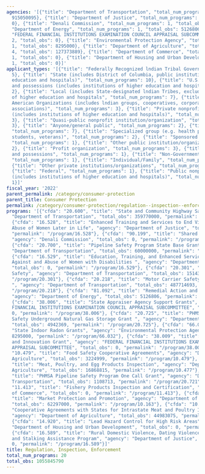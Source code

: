 ```yaml
---
agencies: '[{"title": "Department of Transportation", "total_num_programs": 6, "total_obs":
  915050095}, {"title": "Department of Justice", "total_num_programs": 3, "total_obs":
  0}, {"title": "Denali Commission", "total_num_programs": 1, "total_obs": 0}, {"title":
  "Department of Energy", "total_num_programs": 1, "total_obs": 5126806}, {"title":
  "FEDERAL FINANCIAL INSTITUTIONS EXAMINATION COUNCIL APPRAISAL SUBCOMMITTEE", "total_num_programs":
  2, "total_obs": 0}, {"title": "Environmental Protection Agency", "total_num_programs":
  1, "total_obs": 8295000}, {"title": "Department of Agriculture", "total_num_programs":
  4, "total_obs": 127373889}, {"title": "Department of Commerce", "total_num_programs":
  1, "total_obs": 0}, {"title": "Department of Housing and Urban Development", "total_num_programs":
  1, "total_obs": 0}]'
applicant_types: '[{"title": "Federally Recognized lndian Tribal Governments", "total_num_programs":
  5}, {"title": "State (includes District of Columbia, public institutions of higher
  education and hospitals)", "total_num_programs": 10}, {"title": "U.S. Territories
  and possessions (includes institutions of higher education and hospitals)", "total_num_programs":
  2}, {"title": "Local (includes State-designated lndian Tribes, excludes institutions
  of higher education and hospitals", "total_num_programs": 7}, {"title": "Native
  American Organizations (includes lndian groups, cooperatives, corporations, partnerships,
  associations)", "total_num_programs": 3}, {"title": "Private nonprofit institution/organization
  (includes institutions of higher education and hospitals)", "total_num_programs":
  3}, {"title": "Quasi-public nonprofit institution/organization", "total_num_programs":
  3}, {"title": "Anyone/general public", "total_num_programs": 2}, {"title": "State",
  "total_num_programs": 7}, {"title": "Specialized group (e.g. health professionals,
  students, veterans)", "total_num_programs": 2}, {"title": "Sponsored organization",
  "total_num_programs": 1}, {"title": "Other public institution/organization", "total_num_programs":
  2}, {"title": "Profit organization", "total_num_programs": 3}, {"title": "U.S. Territories
  and possessions", "total_num_programs": 1}, {"title": "Non-Government - General",
  "total_num_programs": 1}, {"title": "Individual/Family", "total_num_programs": 2},
  {"title": "Other private institutions/organizations", "total_num_programs": 1},
  {"title": "Federal", "total_num_programs": 1}, {"title": "Public nonprofit institution/organization
  (includes institutions of higher education and hospitals)", "total_num_programs":
  1}]'
fiscal_year: '2022'
parent_permalink: /category/consumer-protection
parent_title: Consumer Protection
permalink: /category/consumer-protection/regulation--inspection--enforcement
programs: '[{"cfda": "20.600", "title": "State and Community Highway Safety", "agency":
  "Department of Transportation", "total_obs": 359770000, "permalink": "/program/20.600"},
  {"cfda": "16.528", "title": "Enhanced Training and Services to End Violence and
  Abuse of Women Later in Life", "agency": "Department of Justice", "total_obs": 0,
  "permalink": "/program/16.528"}, {"cfda": "90.199", "title": "Shared Services",
  "agency": "Denali Commission", "total_obs": 0, "permalink": "/program/90.199"},
  {"cfda": "20.700", "title": "Pipeline Safety Program State Base Grant ", "agency":
  "Department of Transportation", "total_obs": 60000000, "permalink": "/program/20.700"},
  {"cfda": "16.529", "title": "Education, Training, and Enhanced Services to End Violence
  Against and Abuse of Women with Disabilities ", "agency": "Department of Justice",
  "total_obs": 0, "permalink": "/program/16.529"}, {"cfda": "20.301", "title": "Railroad
  Safety", "agency": "Department of Transportation", "total_obs": 1514320, "permalink":
  "/program/20.301"}, {"cfda": "20.218", "title": "Motor Carrier Safety Assistance
  ", "agency": "Department of Transportation", "total_obs": 487714693, "permalink":
  "/program/20.218"}, {"cfda": "81.092", "title": "Remedial Action and Waste Management",
  "agency": "Department of Energy", "total_obs": 5126806, "permalink": "/program/81.092"},
  {"cfda": "38.006", "title": "State Appraiser Agency Support Grants", "agency": "FEDERAL
  FINANCIAL INSTITUTIONS EXAMINATION COUNCIL APPRAISAL SUBCOMMITTEE", "total_obs":
  0, "permalink": "/program/38.006"}, {"cfda": "20.725", "title": "PHMSA Pipeline
  Safety Underground Natural Gas Storage Grant ", "agency": "Department of Transportation",
  "total_obs": 4942369, "permalink": "/program/20.725"}, {"cfda": "66.032", "title":
  "State Indoor Radon Grants", "agency": "Environmental Protection Agency", "total_obs":
  8295000, "permalink": "/program/66.032"}, {"cfda": "38.009", "title": "Board Support
  and Innovation Grant", "agency": "FEDERAL FINANCIAL INSTITUTIONS EXAMINATION COUNCIL
  APPRAISAL SUBCOMMITTEE", "total_obs": 0, "permalink": "/program/38.009"}, {"cfda":
  "10.479", "title": "Food Safety Cooperative Agreements", "agency": "Department of
  Agriculture", "total_obs": 3224999, "permalink": "/program/10.479"}, {"cfda": "10.477",
  "title": "Meat, Poultry, and Egg Products Inspection", "agency": "Department of
  Agriculture", "total_obs": 16868815, "permalink": "/program/10.477"}, {"cfda": "20.721",
  "title": "PHMSA Pipeline Safety Program One Call Grant", "agency": "Department of
  Transportation", "total_obs": 1108713, "permalink": "/program/20.721"}, {"cfda":
  "11.413", "title": "Fishery Products Inspection and Certification", "agency": "Department
  of Commerce", "total_obs": 0, "permalink": "/program/11.413"}, {"cfda": "10.163",
  "title": "Market Protection and Promotion", "agency": "Department of Agriculture",
  "total_obs": 62297000, "permalink": "/program/10.163"}, {"cfda": "10.475", "title":
  "Cooperative Agreements with States for Intrastate Meat and Poultry Inspection",
  "agency": "Department of Agriculture", "total_obs": 44983075, "permalink": "/program/10.475"},
  {"cfda": "14.920", "title": "Lead Hazard Control for High Risk Areas", "agency":
  "Department of Housing and Urban Development", "total_obs": 0, "permalink": "/program/14.920"},
  {"cfda": "16.589", "title": "Rural Domestic Violence, Dating Violence, Sexual Assault,
  and Stalking Assistance Program", "agency": "Department of Justice", "total_obs":
  0, "permalink": "/program/16.589"}]'
title: Regulation, Inspection, Enforcement
total_num_programs: 20
total_obs: 1055845790
---
```

